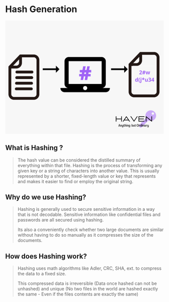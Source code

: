 # Hash Generation

![hash](./blogs/static/Hash.png)

## What is Hashing ?

> The hash value can be considered the distilled summary of everything within that file. Hashing is the process of transforming any given key or a string of characters into another value. This is usually represented by a shorter, fixed-length value or key that represents and makes it easier to find or employ the original string.

## Why do we use Hashing?

> Hashing is generally used to secure sensitive information in a way that is not decodable. Sensitive information like confidential files and passwords are all secured using hashing.
>
> Its also a conveniently check whether two large  documents are similar without having to do so manually as it compresses the size of the documents.

## How does Hashing work?

> Hashing uses math algorithms like Adler, CRC, SHA, ext. to compress the data to a fixed size.
>
> This compressed data is irreversible (Data once hashed can not be unhashed) and unique (No two files in the world are hashed exactly the same - Even if the files contents are exactly the same)
